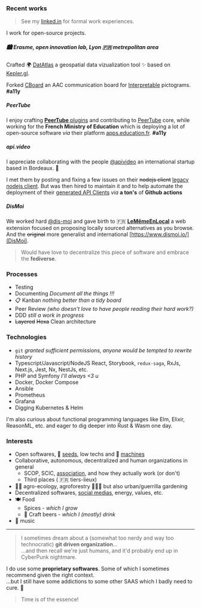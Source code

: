 ### Recent works
> See my [linked.in](https://www.linkedin.com/in/johandufour/) for formal work experiences.

I work for open-source projects.

##### 🏙️ Erasme, open innovation lab, Lyon 🇫🇷 metrepolitan area
Crafted 🌍 [DatAtlas](https://github.com/datatlas-erasme/datatlas) a geospatial data vizualization tool ✨ based on [Kepler.gl](https://kepler.gl/).

Forked [CBoard](https://github.com/cboard-org/cboard) an AAC communication board for [Interpretable](https://interpretable.projets.erasme.org/board/root) pictograms.
**#a11y**

##### PeerTube
I enjoy crafting [__PeerTube__ plugins](https://gitlab.com/apps_education/peertube) and contributing to [PeerTube](https://github.com/Chocobozzz/PeerTube) core,
while working for the __French Ministry of Education__ which is deploying a lot of open-source software
*via* their platform [apps.education.fr](https://apps.education.fr/).
**#a11y**

##### api.video
I appreciate collaborating with the people [@apivideo](https://github.com/apivideo) an international startup based in Bordeaux. 🍷

I met them by posting and fixing a few issues on their ~~nodejs client~~ [legacy nodejs client](https://github.com/apivideo/nodejs-sdk).
But was then hired to maintain it and to help automate the deployment of their [generated API Clients](https://github.com/apivideo/api.video-api-client-generator) *via* __a ton's__ of __Github actions__

##### DisMoi
We worked hard [@dis-moi](https://github.com/dis-moi/) and gave birth to :fr: [__LeMêmeEnLocal__](https://lememe.fr/) a web extension focused on proposing locally sourced alternatives as you browse.
And the ~~original~~ more generalist and international [https://www.dismoi.io/](DisMoi).
> Would have love to decentralize this piece of software and embrace the __fediverse__.

### Processes
- Testing
- Documenting *Document all the things !!!*
- 📋 Kanban *nothing better than a tidy board*
- Peer Review *(who doesn't love to have people reading their hard work?)*
- DDD *still a work in progress*
- ~~Layered~~ ~~Hexa~~ Clean architecture

### Technologies
- `git` *granted sufficient permissions, anyone would be tempted to rewrite history*
- Typescript/Javascript/NodeJS React, Storybook, `redux-saga`, RxJs, Next.js, Jest, Nx, NestJs, etc.
- PHP and Symfony  *I'll always <3 u*
- Docker, Docker Compose
- Ansible
- Prometheus
- Grafana
- Digging Kubernetes & Helm

I'm also curious about functional programming languages like Elm, Elixir, ReasonML, etc.
and eager to dig deeper into Rust & Wasm one day.

### Interests
- Open softwares, 🌱 [seeds](https://www.semencespaysannes.org/), low techs and :tractor: [machines](https://www.latelierpaysan.org/)
- Collaborative, autonomous, decentralized and human organizations in general
  - SCOP, SCIC, [association](https://github.com/amabla), and how they actually work (or don't)
  - Third places ( :fr: tiers-lieux)
- 🧑‍🌾 agro-ecology, agroforestry 🌳🌾🐝 but also urban/guerrilla gardening
- Decentralized softwares, [social medias](https://fediverse.party/), energy, values, etc.
- 🍽️ Food
  - Spices - *which I grow*
  - 🍺 Craft beers - *which I (mostly) drink*
- 🎸 music

---

> I sometimes dream about a (somewhat too nerdy and way too technocratic) __git driven organization__...<br />
> ...and then recall we're just humans, and it'd probably end up in CyberPunk nightmare.

I do use some __proprietary softwares__. Some of which I sometimes recommend given the right context.<br />
...but I still have some addictions to some other SAAS which I badly need to cure. 🤒
> Time is of the essence!
